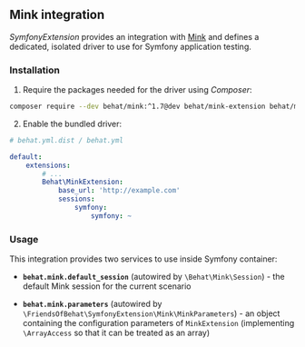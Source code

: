 ## Mink integration

*SymfonyExtension* provides an integration with [Mink](https://github.com/minkphp/Mink) and defines a dedicated,
isolated driver to use for Symfony application testing.

### Installation

1. Require the packages needed for the driver using *Composer*:

```bash
composer require --dev behat/mink:^1.7@dev behat/mink-extension behat/mink-browserkit-driver
```

2. Enable the bundled driver:

```yaml
# behat.yml.dist / behat.yml

default:
    extensions:
        # ...
        Behat\MinkExtension:
            base_url: 'http://example.com'
            sessions:
                symfony:
                    symfony: ~
```

### Usage

This integration provides two services to use inside Symfony container:

 * **`behat.mink.default_session`** (autowired by `\Behat\Mink\Session`) - the default Mink session for the current scenario
 
 * **`behat.mink.parameters`** (autowired by `\FriendsOfBehat\SymfonyExtension\Mink\MinkParameters`) - an object 
 containing the configuration parameters of `MinkExtension` (implementing `\ArrayAccess` so that it can be treated as an array)
